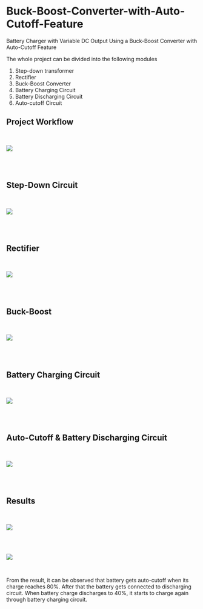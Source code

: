 # Buck-Boost-Converter-with-Auto-Cutoff-Feature
Battery Charger with Variable DC Output Using a Buck-Boost Converter with Auto-Cutoff Feature

The whole project can be divided into the following modules
  1. Step-down transformer
  2. Rectifier
  3. Buck-Boost Converter
  4. Battery Charging Circuit
  5. Battery Discharging Circuit
  6. Auto-cutoff Circuit


## **Project Workflow**
<br>

![](project_workflow.jpg)

<br> <br>

## **Step-Down Circuit**
<br>

![](stepdown.jpg)

<br> <br>
## **Rectifier**
<br>

![](rectifier.jpg)

<br> <br>

## **Buck-Boost**
<br>

![](buck_boost.jpg)

<br> <br>

## **Battery Charging Circuit**
<br>

![](battery_charging.jpg)

<br> <br>

## **Auto-Cutoff & Battery Discharging Circuit**
<br>

![](auto_cutoff.jpg)

<br> <br>

## **Results**
<br>

![](result1.jpg)

<br> <br>

![](result2.jpg)

<br>

From the result, it can be observed that battery gets auto-cutoff when its charge reaches 80%. After that the battery gets connected to discharging circuit. When battery charge discharges to 40%, it starts to charge again through battery charging circuit.
